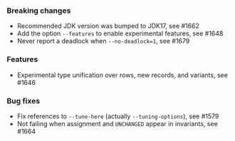 <!-- NOTE:
     Release notes for unreleased changes go here, following this format:

        ### Features

         * Change description, see #123

        ### Bug fixes

         * Some bug fix, see #124

     DO NOT LEAVE A BLANK LINE BELOW THIS PREAMBLE -->
### Breaking changes

 * Recommended JDK version was bumped to JDK17, see #1662
 * Add the option `--features` to enable experimental features, see #1648
 * Never report a deadlock when `--no-deadlock=1`, see #1679

### Features

 * Experimental type unification over rows, new records, and variants, see #1646

### Bug fixes

 * Fix references to `--tune-here` (actually `--tuning-options`), see #1579
 * Not failing when assignment and `UNCHANGED` appear in invariants, see #1664

